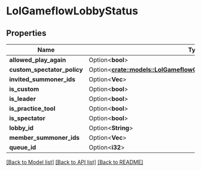 # LolGameflowLobbyStatus

## Properties

Name | Type | Description | Notes
------------ | ------------- | ------------- | -------------
**allowed_play_again** | Option<**bool**> |  | [optional]
**custom_spectator_policy** | Option<[**crate::models::LolGameflowQueueCustomGameSpectatorPolicy**](LolGameflowQueueCustomGameSpectatorPolicy.md)> |  | [optional]
**invited_summoner_ids** | Option<**Vec<i64>**> |  | [optional]
**is_custom** | Option<**bool**> |  | [optional]
**is_leader** | Option<**bool**> |  | [optional]
**is_practice_tool** | Option<**bool**> |  | [optional]
**is_spectator** | Option<**bool**> |  | [optional]
**lobby_id** | Option<**String**> |  | [optional]
**member_summoner_ids** | Option<**Vec<i64>**> |  | [optional]
**queue_id** | Option<**i32**> |  | [optional]

[[Back to Model list]](../README.md#documentation-for-models) [[Back to API list]](../README.md#documentation-for-api-endpoints) [[Back to README]](../README.md)


